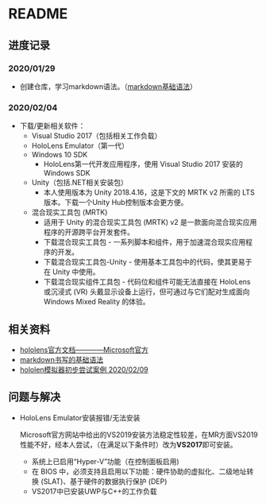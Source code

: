 # README
## 进度记录
### 2020/01/29 
* 创建仓库，学习markdown语法。（[markdown基础语法](https://www.cnblogs.com/nickchen121/p/10821946.html "markdown基础语法")）
### 2020/02/04
* 下载/更新相关软件：
  * Visual Studio 2017（包括相关工作负载）
  * HoloLens Emulator（第一代）
  * Windows 10 SDK
    * HoloLens第一代开发应用程序，使用 Visual Studio 2017 安装的 Windows SDK
  * Unity（包括.NET相关安装包）
    * 本人使用版本为 Unity 2018.4.16，这是下文的 MRTK v2 所需的 LTS 版本。下载一个Unity Hub控制版本会更方便。
  * 混合现实工具包 (MRTK)
    * 适用于 Unity 的混合现实工具包 (MRTK) v2 是一款面向混合现实应用程序的开源跨平台开发套件。
    * 下载混合现实工具包 - 一系列脚本和组件，用于加速混合现实应用程序的开发。
    * 下载混合现实工具包-Unity - 使用基本工具包中的代码，使其更易于在 Unity 中使用。
    * 下载混合现实组件工具包 - 代码位和组件可能无法直接在 HoloLens 或沉浸式 (VR) 头戴显示设备上运行，但可通过与它们配对生成面向 Windows Mixed Reality 的体验。

## 相关资料
* [hololens官方文档————Microsoft官方](https://docs.microsoft.com/zh-cn/windows/mixed-reality/development "hololens官方文档")
* [markdown书写的基础语法](https://www.cnblogs.com/nickchen121/p/10821946.html "markdown基础语法")
* [hololen模拟器初步尝试案例 2020/02/09](https://blog.csdn.net/Zheye666/article/details/82384085 "hololen模拟器初步尝试")

## 问题与解决
* HoloLens Emulator安装报错/无法安装 
    
    Microsoft官方网站中给出的VS2019安装方法稳定性较差，在MR方面VS2019性能不好，经本人尝试，（在满足以下条件时）改为**VS2017**即可安装。
  * 系统上已启用“Hyper-V”功能（在控制面板启用)
  * 在 BIOS 中，必须支持且启用以下功能：硬件协助的虚拟化、二级地址转换 (SLAT)、基于硬件的数据执行保护 (DEP)
  * VS2017中已安装UWP与C++的工作负载
